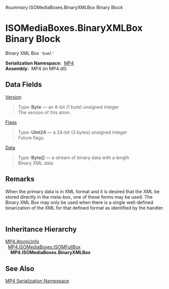 ﻿#summary ISOMediaBoxes.BinaryXMLBox Binary Block

# ISOMediaBoxes.BinaryXMLBox Binary Block #


Binary XML Box `'bxml'`

**Serialization Namespace:**  [MP4](Bin_N_MP4.md)<br><b>Assembly:</b>  MP4 (in MP4.dll)<br>
<h2>Data Fields</h2>

<a href='Bin_F_MP4_ISOMediaBoxes_ISOMFullBox_Version.md'>Version</a>

<blockquote>Type: <b>Byte</b> — an 8-bit (1 byte) unsigned integer <br>The version of this atom.<br></blockquote>

<a href='Bin_F_MP4_ISOMediaBoxes_ISOMFullBox_Flags.md'>Flags</a>

<blockquote>Type: <b>UInt24</b> — a 24-bit (3 bytes) unsigned integer <br>Future flags.<br></blockquote>

<a href='Bin_F_MP4_ISOMediaBoxes_BinaryXMLBox_Data.md'>Data</a>

<blockquote>Type: <b>Byte[</b><b>]</b> — a stream of binary data with a length <br>Binary XML data<br></blockquote>

<h2>Remarks</h2>

When the primary data is in XML format and it is desired that the XML be stored directly in the meta-box, one of these forms may be used. The Binary XML Box may only be used when there is a single well-defined binarization of the XML for that defined format as identified by the handler.<br>
<br>
<h2>Inheritance Hierarchy</h2>
<a href='Bin_T_MP4_AtomicInfo.md'>MP4.AtomicInfo</a><br>  <a href='Bin_T_MP4_ISOMediaBoxes_ISOMFullBox.md'>MP4.ISOMediaBoxes.ISOMFullBox</a><br>    <b>MP4.ISOMediaBoxes.BinaryXMLBox</b><br>
<h2>See Also</h2>

<a href='Bin_N_MP4.md'>MP4 Serialization Namespace</a>